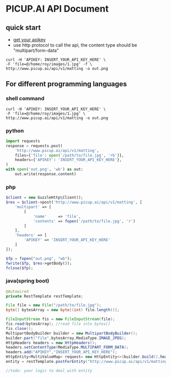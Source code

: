 # PICUP.AI API Document

## quick start

- [get your apikey](http://www.picup.ai/userCenter.html/secret)
- use http protocol to call the api, the content type should be "multipart/form-data" 

```shell
curl -H 'APIKEY: INSERT_YOUR_API_KEY_HERE' \
-F 'file=@/home/roy/images/1.jpg' -f \
http://www.picup.ai/api/v1/matting -o out.png
```

## For different programming languages

### shell command

```shell
curl -H 'APIKEY: INSERT_YOUR_API_KEY_HERE' \
-F 'file=@/home/roy/images/1.jpg' \
http://www.picup.ai/api/v1/matting -o out.png
```

### python

```python
import requests
response = requests.post(
    'http://www.picup.ai/api/v1/matting',
    files={'file': open('/path/to/file.jpg', 'rb')},
    headers={'APIKEY': 'INSERT_YOUR_API_KEY_HERE'},
)
with open('out.png', 'wb') as out:
    out.write(response.content)
```
### php

```php
$client = new GuzzleHttp\Client();
$res = $client->post('http://www.picup.ai/api/v1/matting', [
    'multipart' => [
        [
            'name'     => 'file',
            'contents' => fopen('/path/to/file.jpg', 'r')
        ]
    ],
    'headers' => [
        'APIKEY' => 'INSERT_YOUR_API_KEY_HERE'
    ]
]);

$fp = fopen("out.png", "wb");
fwrite($fp, $res->getBody());
fclose($fp);
```

### java(spring boot)

```java
@Autowired
private RestTemplate restTemplate;

File file = new File("/path/to/file.jpg");
byte[] bytesArray = new byte[(int) file.length()];

FileInputStream fis = new FileInputStream(file);
fis.read(bytesArray); //read file into bytes[]
fis.close();
MultipartBodyBuilder builder = new MultipartBodyBuilder();
builder.part("file",bytesArray,MediaType.IMAGE_JPEG);
HttpHeaders headers = new HttpHeaders();
headers.setContentType(MediaType.MULTIPART_FORM_DATA);
headers.add("APIKEY","INSERT_YOUR_API_KEY_HERE");
HttpEntity<MultiValueMap> request= new HttpEntity<>(builder.build(),headers);
entity = restTemplate.postForEntity("http://www.picup.ai/api/v1/matting", request, Resource.class);

//todo: your logic to deal with entity

```
